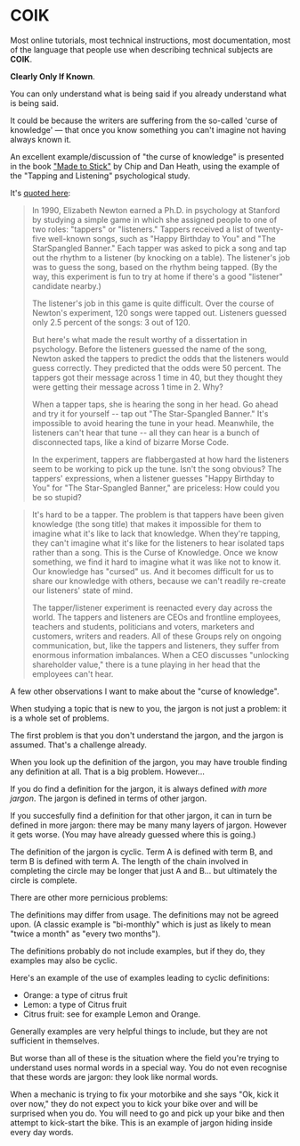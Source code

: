 # COIK

Most online tutorials, most technical instructions, most documentation, most of the language that people use when describing technical subjects are **COIK**.

**Clearly Only If Known**.

You can only understand what is being said if you already understand what is being said.

It could be because the writers are suffering from the so-called 'curse of knowledge' &mdash; that once you know something you can't imagine not having always known it.

An excellent example/discussion of "the curse of knowledge" is presented in the book ["Made to Stick"](http://amazon.com/exec/obidos/ASIN/1400064287/secretGeek-20) by Chip and Dan Heath, using the example of the "Tapping and Listening" psychological study.

It's [quoted here](https://www.bkwpartners.com/tappers-and-listeners-an-excerpt-from-one-of-my-favorite-communications-books-and-a-story-i-tell-clients-often/):

> In 1990, Elizabeth Newton earned a Ph.D. in psychology at Stanford by studying a simple game in which she assigned people to one of two roles: "tappers" or "listeners." Tappers received a list of twenty-five well-known songs, such as "Happy Birthday to You" and "The StarSpangled Banner." Each tapper was asked to pick a song and tap out the rhythm to a listener (by knocking on a table). The listener's job was to guess the song, based on the rhythm being tapped. (By the way, this experiment is fun to try at home if there's a good "listener" candidate nearby.)
> 
> The listener's job in this game is quite difficult. Over the course of Newton's experiment, 120 songs were tapped out. Listeners guessed only 2.5 percent of the songs: 3 out of 120.
> 
> But here's what made the result worthy of a dissertation in psychology. Before the listeners guessed the name of the song, Newton asked the tappers to predict the odds that the listeners would guess correctly. They predicted that the odds were 50 percent. The tappers got their message across 1 time in 40, but they thought they were getting their message across 1 time in 2. Why?
>
> When a tapper taps, she is hearing the song in her head. Go ahead and try it for yourself -- tap out "The Star-Spangled Banner." It's impossible to avoid hearing the tune in your head. Meanwhile, the listeners can't hear that tune -- all they can hear is a bunch of disconnected taps, like a kind of bizarre Morse Code.
> 
> In the experiment, tappers are flabbergasted at how hard the listeners seem to be working to pick up the tune. Isn't the song obvious? The tappers' expressions, when a listener guesses "Happy Birthday to You" for "The Star-Spangled Banner," are priceless: How could you be so stupid?

> It's hard to be a tapper. The problem is that tappers have been given knowledge (the song title) that makes it impossible for them to imagine what it's like to lack that knowledge. When they're tapping, they can't imagine what it's like for the listeners to hear isolated taps rather than a song. This is the Curse of Knowledge. Once we know something, we find it hard to imagine what it was like not to know it. Our knowledge has "cursed" us. And it becomes difficult for us to share our knowledge with others, because we can't readily re-create our listeners' state of mind.
> 
> The tapper/listener experiment is reenacted every day across the world. The tappers and listeners are CEOs and frontline employees, teachers and students, politicians and voters, marketers and customers, writers and readers. All of these Groups rely on ongoing communication, but, like the tappers and listeners, they suffer from enormous information imbalances. When a CEO discusses "unlocking shareholder value," there is a tune playing in her head that the employees can't hear.



A few other observations I want to make about the "curse of knowledge".

When studying a topic that is new to you, the jargon is not just a problem: it is a whole set of problems.

The first problem is that you don't understand the jargon, and the jargon is assumed. That's a challenge already.

When you look up the definition of the jargon, you may have trouble finding any definition at all. That is a big problem. However...

If you do find a definition for the jargon, it is always defined *with more jargon*. The jargon is defined in terms of other jargon.

If you succesfully find a definition for that other jargon, it can in turn be defined in more jargon: there may be many many layers of jargon. However it gets worse. (You may have already guessed where this is going.)

The definition of the jargon is cyclic. Term A is defined with term B, and term B is defined with term A. The length of the chain involved in completing the circle may be longer that just A and B... but ultimately the circle is complete.

There are other more pernicious problems:

The definitions may differ from usage. The definitions may not be agreed upon. (A classic example is "bi-monthly" which is just as likely to mean "twice a month" as "every two months").

The definitions probably do not include examples, but if they do, they examples may also be cyclic. 

Here's an example of the use of examples leading to cyclic definitions:

 * Orange: a type of citrus fruit
 * Lemon: a type of Citrus fruit
 * Citrus fruit: see for example Lemon and Orange.
 
Generally examples are very helpful things to include, but they are not sufficient in themselves.

But worse than all of these is the situation where the field you're trying to understand uses normal words in a special way. You do not even recognise that these words are jargon: they look like normal words. 

When a mechanic is trying to fix your motorbike and she says "Ok, kick it over now," they do not expect you to kick your bike over and will be surprised when you do. You will need to go and pick up your bike and then attempt to kick-start the bike. This is an example of jargon hiding inside every day words.


